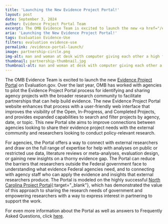 ```yaml
---
title: 'Launching the New Evidence Project Portal!'
layout: post
date: September 3, 2024
author: Evidence Project Portal Team
excerpt: The OMB Evidence Team is excited to launch the new <a href="/evidenceportal/">Evidence Project Portal</a> on Evaluation.gov....
aria: 'Launching the New Evidence Project Portal!'
tags: Evaluation Evidence-Use
filters: evaluation evidence-use
permalink: /evidence-portal-launch/
image: partnership-circle.png
img-alt: man and woman at desk with computer giving each other a high five
thumbnail: partnership-thumbnail.jpg
thumbnail-alt: man and woman at desk with computer giving each other a high five
---
```


The OMB Evidence Team is excited to launch the new [Evidence Project Portal]({{site.baseurl}}/evidenceportal/) on Evaluation.gov. Over the last year, OMB has worked with agencies to pilot the Evidence Project Portal process for identifying and sharing agency projects with the broader research community to facilitate partnerships that can help build evidence. The new Evidence Project Portal website enhances that process with a user-friendly web interface that improves the visibility of the Open, In-Progress, and Completed Projects, and provides expanded capabilities to search and filter projects by agency, date, or topic. This new Portal site aims to improve connections between agencies looking to share their evidence project needs with the external community and researchers looking to conduct policy-relevant research.

For agencies, the Portal offers a way to connect with external researchers and draw on the full range of expertise for help with analyses on public or restricted use data, literature reviews or meta-analyses, evaluation design, or gaining new insights on a thorny evidence gap. The Portal can reduce the barriers that researchers outside the Federal government face to understanding what evidence Federal agencies need, and to connecting with agency staff who can apply the evidence and insights that external researchers produce. The Portal is modeled on the highly successful [North Carolina Project Portal](https://projectportal.nc.gov/){:target="_blank"}, which has demonstrated the value of this approach to sharing the research needs of government and empowering researchers with a way to express interest in partnering to support the work.

For even more information about the Portal as well as answers to Frequently Asked Questions, click <a href="{{site.baseurl}}/evidenceportal/about/" aria-label="more about the new evidence project portal" target="_blank">here</a>.